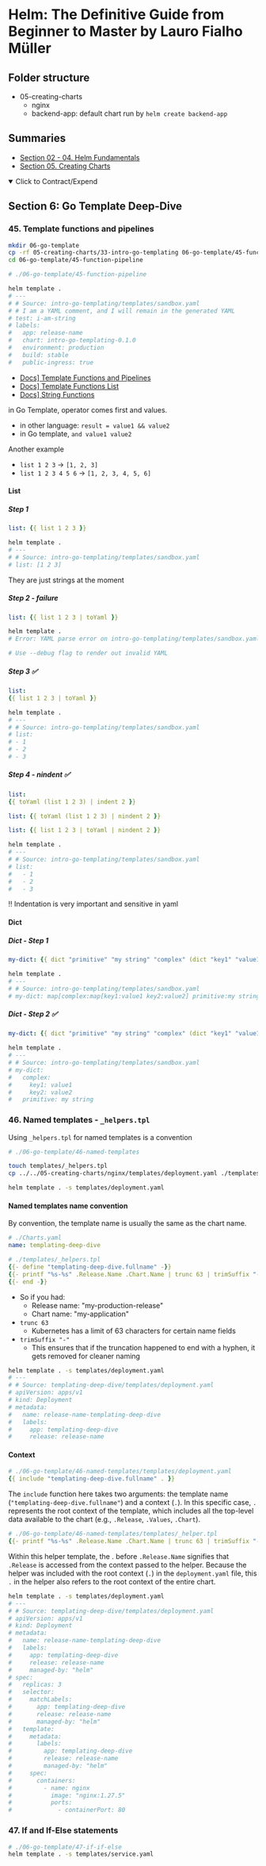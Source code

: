 # Helm: The Definitive Guide from Beginner to Master by Lauro Fialho Müller

## Folder structure

- 05-creating-charts
  - nginx
  - backend-app: default chart run by `helm create backend-app`
  
## Summaries

- [Section 02 - 04. Helm Fundamentals](./summary-02-04-helm-fundamentals.md)
- [Section 05. Creating Charts](./summary-05-creating-charts.md)

<details open>
  <summary>Click to Contract/Expend</summary>

## Section 6: Go Template Deep-Dive

### 45. Template functions and pipelines

```sh
mkdir 06-go-template
cp -rf 05-creating-charts/33-intro-go-templating 06-go-template/45-function-pipeline
cd 06-go-template/45-function-pipeline
```

```sh
# ./06-go-template/45-function-pipeline

helm template .
# ---
# # Source: intro-go-templating/templates/sandbox.yaml
# # I am a YAML comment, and I will remain in the generated YAML
# test: i-am-string
# labels:
#   app: release-name
#   chart: intro-go-templating-0.1.0
#   environment: production
#   build: stable
#   public-ingress: true
```

- [Docs\] Template Functions and Pipelines](https://helm.sh/docs/chart_template_guide/functions_and_pipelines/)
- [Docs\] Template Functions List](https://helm.sh/docs/chart_template_guide/function_list/)
- [Docs\] String Functions](https://helm.sh/docs/chart_template_guide/function_list/#string-functions)

in Go Template, operator comes first and values.

- in other language: `result = value1 && value2`
- in Go template, `and value1 value2`

Another example

- `list 1 2 3` -> `[1, 2, 3]`
- `list 1 2 3 4 5 6` -> `[1, 2, 3, 4, 5, 6]`

#### List

##### Step 1

```yaml
list: {{ list 1 2 3 }}
```

```sh
helm template .
# ---
# # Source: intro-go-templating/templates/sandbox.yaml
# list: [1 2 3]
```

They are just strings at the moment

##### Step 2 - failure

```yaml
list: {{ list 1 2 3 | toYaml }}
```

```sh
helm template .
# Error: YAML parse error on intro-go-templating/templates/sandbox.yaml: error converting YAML to JSON: yaml: block sequence entries are not allowed in this context

# Use --debug flag to render out invalid YAML
```

##### Step 3 ✅

```yaml
list:
{{ list 1 2 3 | toYaml }}
```

```sh
helm template .
# ---
# # Source: intro-go-templating/templates/sandbox.yaml
# list:
# - 1
# - 2
# - 3
```

##### Step 4 - nindent ✅

```yaml
list:
{{ toYaml (list 1 2 3) | indent 2 }}
```

```yaml
list: {{ toYaml (list 1 2 3) | nindent 2 }}
```

```yaml
list: {{ list 1 2 3 | toYaml | nindent 2 }}
```

```sh
helm template .
# ---
# # Source: intro-go-templating/templates/sandbox.yaml
# list:
#   - 1
#   - 2
#   - 3
```

‼️ Indentation is very important and sensitive in yaml

#### Dict

##### Dict - Step 1

```yaml
my-dict: {{ dict "primitive" "my string" "complex" (dict "key1" "value1" "key2" "value2") }}
```

```sh
helm template .
# ---
# # Source: intro-go-templating/templates/sandbox.yaml
# my-dict: map[complex:map[key1:value1 key2:value2] primitive:my string]
```

##### Dict - Step 2 ✅

```yaml
my-dict: {{ dict "primitive" "my string" "complex" (dict "key1" "value1" "key2" "value2") | toYaml | nindent 2 }}
```

```sh
helm template .
# ---
# # Source: intro-go-templating/templates/sandbox.yaml
# my-dict: 
#   complex:
#     key1: value1
#     key2: value2
#   primitive: my string
```

### 46. Named templates - `_helpers.tpl`

Using `_helpers.tpl` for named templates is a convention

```sh
# ./06-go-template/46-named-templates

touch templates/_helpers.tpl
cp ../../05-creating-charts/nginx/templates/deployment.yaml ./templates/
```

```sh
helm template . -s templates/deployment.yaml
```

#### Named templates name convention

By convention, the template name is usually the same as the chart name.

```yaml
# ./Charts.yaml
name: templating-deep-dive
```

```yaml
# ./templates/_helpers.tpl
{{- define "templating-deep-dive.fullname" -}}
{{- printf "%s-%s" .Release.Name .Chart.Name | trunc 63 | trimSuffix "-" }}
{{- end -}}
```

- So if you had:
  - Release name: "my-production-release"
  - Chart name: "my-application"
- `trunc 63`
  - Kubernetes has a limit of 63 characters for certain name fields
- `trimSuffix "-"`
  - This ensures that if the truncation happened to end with a hyphen, it gets removed for cleaner naming

```sh
helm template . -s templates/deployment.yaml
# ---
# # Source: templating-deep-dive/templates/deployment.yaml
# apiVersion: apps/v1
# kind: Deployment
# metadata:
#   name: release-name-templating-deep-dive
#   labels:
#     app: templating-deep-dive
#     release: release-name
```

#### Context

```yaml
# ./06-go-template/46-named-templates/templates/deployment.yaml
{{ include "templating-deep-dive.fullname" . }}
```

The `include` function here takes two arguments: the template name (`"templating-deep-dive.fullname"`) and a context (`.`). In this specific case, `.` represents the root context of the template, which includes all the top-level data available to the chart (e.g., `.Release`, `.Values`, `.Chart`).

```yaml
# ./06-go-template/46-named-templates/templates/_helper.tpl
{{- printf "%s-%s" .Release.Name .Chart.Name | trunc 63 | trimSuffix "-" }}
```

Within this helper template, the . before `.Release.Name` signifies that `.Release` is accessed from the context passed to the helper. Because the helper was included with the root context (`.`) in the `deployment.yaml` file, this `.` in the helper also refers to the root context of the entire chart.

```sh
helm template . -s templates/deployment.yaml
# ---
# # Source: templating-deep-dive/templates/deployment.yaml
# apiVersion: apps/v1
# kind: Deployment
# metadata:
#   name: release-name-templating-deep-dive
#   labels:
#     app: templating-deep-dive
#     release: release-name
#     managed-by: "helm"
# spec:
#   replicas: 3
#   selector:
#     matchLabels:
#       app: templating-deep-dive
#       release: release-name
#       managed-by: "helm"
#   template:
#     metadata:
#       labels:
#         app: templating-deep-dive
#         release: release-name
#         managed-by: "helm"
#     spec:
#       containers:
#         - name: nginx
#           image: "nginx:1.27.5"
#           ports:
#             - containerPort: 80
```

### 47. If and If-Else statements

```sh
# ./06-go-template/47-if-if-else
helm template . -s templates/service.yaml
```

</details>
